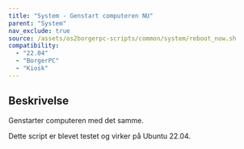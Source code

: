 ```yaml
---
title: "System - Genstart computeren NU"
parent: "System"
nav_exclude: true
source: /assets/os2borgerpc-scripts/common/system/reboot_now.sh
compatibility: 
  - "22.04"
  - "BorgerPC"
  - "Kiosk"
---
```


## Beskrivelse
Genstarter computeren med det samme.

Dette script er blevet testet og virker på Ubuntu 22.04.